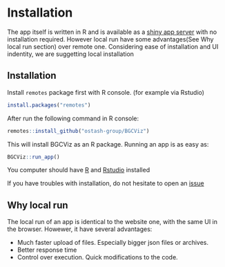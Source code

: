# Installation

The app itself is written in R and is available as a [shiny app server](https://ostash-group.shinyapps.io/BGCViz/) with no installation required. However local run have some advantages(See Why local run section) over remote one. Considering ease of installation and UI indentity, we are suggetting local installation

## Installation
Install `remotes` package first with R console. (for example via Rstudio)
```R
install.packages("remotes")
``` 
After run the following command in R console:
```R
remotes::install_github("ostash-group/BGCViz")
```
This will install BGCViz as an R package. Running an app is as easy as:
```R
BGCViz::run_app()
```

You computer should have [R](https://cloud.r-project.org) and [Rstudio](https://www.rstudio.com/products/rstudio/download/) installed

If you have troubles with installation, do not hesitate to open an [issue](https://github.com/ostash-group/BGCViz/issues)

## Why local run
The local run of an app is identical to the website one, with the same UI in the browser. Howewer, it have several advantages:
- Much faster upload of files. Especially bigger json files or archives.
- Better response time
- Control over execution. Quick modifications to the code.